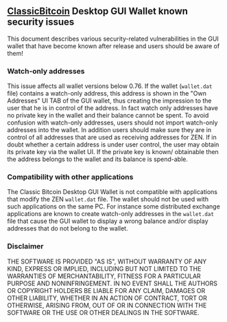 ## [ClassicBitcoin](https://cbitcoin.org/) Desktop GUI Wallet known security issues

This document describes various security-related vulnerabilities in the GUI wallet that have become known after release and users should be aware of them!

### Watch-only addresses

This issue affects all wallet versions below 0.76.
If the wallet (`wallet.dat` file) contains a watch-only address, this address is shown in the "Own Addresses" UI TAB of the GUI wallet,
thus creating the impression to the user that he is in control of the address. In fact watch only addresses have no private key in the
wallet and their balance cannot be spent. To avoid confusion with watch-only addresses, users should not import watch-only addresses into
the wallet. In addition users should make sure they are in control of all addresses that are used as receiving addresses for ZEN. If in 
doubt whether a certain address is under user control, the user may obtain its private key via the wallet UI. If the private key is known/
obtainable then the address belongs to the wallet and its balance is spend-able.

### Compatibility with other applications

The Classic Bitcoin Desktop GUI Wallet is not compatible with applications that modify the ZEN `wallet.dat` file. The wallet should not be used
with such applications on the same PC. For instance some distributed exchange applications are known to create watch-only addresses in the
`wallet.dat` file that cause the GUI wallet to display a wrong balance and/or display addresses that do not belong to the wallet. 

### Disclaimer

THE SOFTWARE IS PROVIDED "AS IS", WITHOUT WARRANTY OF ANY KIND, EXPRESS OR
IMPLIED, INCLUDING BUT NOT LIMITED TO THE WARRANTIES OF MERCHANTABILITY,
FITNESS FOR A PARTICULAR PURPOSE AND NONINFRINGEMENT. IN NO EVENT SHALL THE
AUTHORS OR COPYRIGHT HOLDERS BE LIABLE FOR ANY CLAIM, DAMAGES OR OTHER
LIABILITY, WHETHER IN AN ACTION OF CONTRACT, TORT OR OTHERWISE, ARISING FROM,
OUT OF OR IN CONNECTION WITH THE SOFTWARE OR THE USE OR OTHER DEALINGS IN THE
SOFTWARE.
